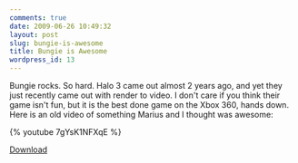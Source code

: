 ```yaml
---
comments: true
date: 2009-06-26 10:49:32
layout: post
slug: bungie-is-awesome
title: Bungie is Awesome
wordpress_id: 13
---
```


Bungie rocks. So hard. Halo 3 came out almost 2 years ago, and yet they just recently came out with render to video. I don't care if you think their game isn't fun, but it is the best done game on the Xbox 360, hands down. Here is an old video of something Marius and I thought was awesome:  

{% youtube 7gYsK1NFXqE %}

[Download](http://www.bungie.net/Online/Halo3UserContentDetails.aspx?h3fileid=30828609)

